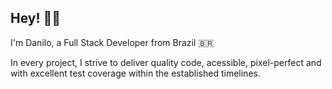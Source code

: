 ## Hey! 👋🏼

I'm Danilo, a Full Stack Developer from Brazil 🇧🇷

In every project, I strive to deliver quality code, acessible, pixel-perfect and with excellent test coverage within the established timelines.
